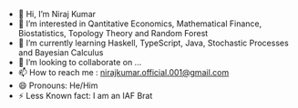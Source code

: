 - 👋 Hi, I’m Niraj Kumar
- 👀 I’m interested in Qantitative Economics, Mathematical Finance, Biostatistics, Topology Theory and Random Forest
- 🌱 I’m currently learning Haskell, TypeScript, Java, Stochastic Processes and Bayesian Calculus
- 💞️ I’m looking to collaborate on ...
- 📫 How to reach me : nirajkumar.official.001@gmail.com
- 😄 Pronouns: He/Him
- ⚡ Less Known fact: I am an IAF Brat

<!---
Niraj-K-fin/Niraj-K-fin is a ✨ special ✨ repository because its `README.md` (this file) appears on your GitHub profile.
You can click the Preview link to take a look at your changes.
--->
